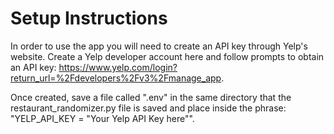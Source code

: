 # Setup Instructions

In order to use the app you will need to create an API key through Yelp's website. Create a Yelp developer account here and follow prompts to obtain an API key: https://www.yelp.com/login?return_url=%2Fdevelopers%2Fv3%2Fmanage_app.

Once created, save a file called ".env" in the same directory that the restaurant_randomizer.py file is saved and place inside the phrase: "YELP_API_KEY = "Your Yelp API Key here"".

